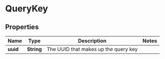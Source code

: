
# QueryKey

## Properties
Name | Type | Description | Notes
------------ | ------------- | ------------- | -------------
**uuid** | **String** | The UUID that makes up the query key | 



